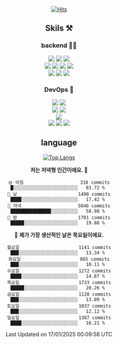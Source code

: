 <div align="center">

[![Hits](https://hits.seeyoufarm.com/api/count/incr/badge.svg?url=https%3A%2F%2Fgithub.com%2Fzxcv9203%2Fhit-counter&count_bg=%23FF7272&title_bg=%23324C2E&icon=codeigniter.svg&icon_color=%23DD5B5B&title=%EB%B0%A9%EB%AC%B8%EC%9E%90&edge_flat=false)](https://hits.seeyoufarm.com)
  
## Skils ⚒️

### backend 🧑‍💻
  
<img src="https://img.shields.io/badge/Java-FF6600?style=flat-square&logo=buymeacoffee&logoColor=white"/>
<img src="https://img.shields.io/badge/Go-0099FF?style=flat-square&logo=go&logoColor=white"/>
<img src="https://img.shields.io/badge/Kotlin-7F52FF?style=flat-square&logo=kotlin&logoColor=white"/>
  
  
<br />
  
<img src="https://img.shields.io/badge/Spring-339933?style=flat-square&logo=Spring&logoColor=white"/>
<img src="https://img.shields.io/badge/Spring Boot-339933?style=flat-square&logo=Spring Boot&logoColor=white"/>
<img src="https://img.shields.io/badge/Spring Security-339933?style=flat-square&logo=Spring Security&logoColor=white"/>
  
<img src="https://img.shields.io/badge/Spring Data JPA-339933?style=flat-square&logo=Hibernate&logoColor=white"/>

<br />
  
  <img src="https://img.shields.io/badge/mysql-0099FF?style=flat-square&logo=mysql&logoColor=white"/>
  <img src="https://img.shields.io/badge/mariadb-0099FF?style=flat-square&logo=mariadb&logoColor=white"/>
  <img src="https://img.shields.io/badge/mongoDB-47A248?style=flat-square&logo=mongodb&logoColor=white"/>
  
  
### DevOps 🚀
  
  <img src="https://img.shields.io/badge/docker-2496ED?style=flat-square&logo=docker&logoColor=white"/>
  <img src="https://img.shields.io/badge/kubernetes-326CE5?style=flat-square&logo=kubernetes&logoColor=white"/>
  
  <br />
  
  <img src="https://img.shields.io/badge/Github Actions-2088FF?style=flat-square&logo=githubactions&logoColor=white"/>
  <img src="https://img.shields.io/badge/Jenkins-D24939?style=flat-square&logo=jenkins&logoColor=white"/>
  
  
  <br />
  <img src="https://img.shields.io/badge/terraform-7B42BC?style=flat-square&logo=terraform&logoColor=white"/>
  
  <br />
  <img src="https://img.shields.io/badge/Amazon AWS-232F3E?style=flat-square&logo=Amazon AWS&logoColor=white"/>

  <img src="https://img.shields.io/badge/GCP-4285F4?style=flat-square&logo=googlecloud&logoColor=white"/>
  <img src="https://img.shields.io/badge/NCP-03C75A?style=flat-square&logo=naver&logoColor=white"/>
  
  
## language

[![Top Langs](https://github-readme-stats.vercel.app/api/top-langs/?username=zxcv9203&hide=html&exclude_repo=zxcv9203.github.io,golB&theme=grate-gatsby)](https://github.com/zxcv9203/github-readme-stats)
  
<!--START_SECTION:waka-->
**저는 저녁형 인간이에요. 🦉** 

```text
🌞 아침                     318 commits         █░░░░░░░░░░░░░░░░░░░░░░░░   03.72 % 
🌆 낮　                     1490 commits        ████░░░░░░░░░░░░░░░░░░░░░   17.42 % 
🌃 저녁                     5046 commits        ███████████████░░░░░░░░░░   58.98 % 
🌙 밤　                     1701 commits        █████░░░░░░░░░░░░░░░░░░░░   19.88 % 
```
📅 **제가 가장 생산적인 날은 목요일이에요.** 

```text
월요일                      1141 commits        ███░░░░░░░░░░░░░░░░░░░░░░   13.34 % 
화요일                      865 commits         ███░░░░░░░░░░░░░░░░░░░░░░   10.11 % 
수요일                      1272 commits        ████░░░░░░░░░░░░░░░░░░░░░   14.87 % 
목요일                      1733 commits        █████░░░░░░░░░░░░░░░░░░░░   20.26 % 
금요일                      1120 commits        ███░░░░░░░░░░░░░░░░░░░░░░   13.09 % 
토요일                      1037 commits        ███░░░░░░░░░░░░░░░░░░░░░░   12.12 % 
일요일                      1387 commits        ████░░░░░░░░░░░░░░░░░░░░░   16.21 % 
```



 Last Updated on 17/01/2025 00:09:58 UTC
<!--END_SECTION:waka-->
  
</div>

